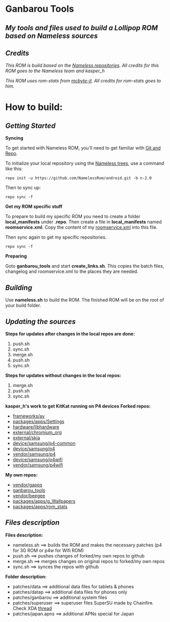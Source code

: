 Ganbarou Tools
======================================================================================================
*My tools and files used to build a Lollipop ROM based on Nameless sources*
------------------------------------------------------------------------------------------------------
*Credits*
------------------------------------------------------------------------------------------------------
_This ROM is build based on the [Nameless repositories](https://github.com/NamelessRom). All credits for this ROM goes to the Nameless team and kasper_h_


_This ROM uses rom-stats from [mcbyte-it](https://github.com/mcbyte-it). All credits for rom-stats goes to him._

How to build:
======================================================================================================
*Getting Started*
------------------------------------------------------------------------------------------------------

**Syncing**

To get started with Nameless ROM, you'll need to get
familiar with [Git and Repo](http://source.android.com/download/using-repo).

To initialize your local repository using the [Nameless trees](https://github.com/NamelessRom), use a command like this:

    repo init -u https://github.com/NamelessRom/android.git -b n-2.0

Then to sync up:

    repo sync -f
    
**Get my ROM specific stuff**

To prepare to build my specific ROM you need to create a folder **local_manifests** under **.repo**. Then create a file in **local_manifests** named **roomservice.xml**. Copy the content of my [roomservice.xml](https://github.com/beegee-tokyo/ganbarou_tools/blob/n-2.0/tools/roomservice.xml) into this file.

Then sync again to get my specific repositories.

    repo sync -f
    
**Preparing**

Goto **ganbarou_tools** and start **create_links.sh**. This copies the batch files, changelog and roomservice.xml to the places they are needed.

*Building*
------------------------------------------------------------------------------------------------------

Use **nameless.sh** to build the ROM. The finished ROM will be on the root of your build folder.

*Updating the sources*
------------------------------------------------------------------------------------------------------

**Steps for updates after changes in the local repos are done:**

1. push.sh
2. sync.sh
3. merge.sh
4. push.sh
5. sync.sh

**Steps for updates without changes in the local repos:**

1. merge.sh
2. push.sh
3. sync.sh

**kasper_h's work to get KitKat running on P4 devices**
**Forked repos:**
- [frameworks/av](http://github.com/beegee-tokyo/nameless_android_frameworks_av)
- [packages/apps/Settings](http://github.com/beegee-tokyo/nameless_android_packages_apps_Settings)
- [hardware/libhardware](http://github.com/beegee-tokyo/nameless_android_hardware_libhardware)
- [external/chromium_org](http://github.com/beegee-tokyo/nameless_android_external_chromium_org)
- [external/skia](http://github.com/beegee-tokyo/nameless_android_external_skia)
- [device/samsung/p4-common](http://github.com/beegee-tokyo/android_device_samsung_p4-common)
- [device/samsung/p4](http://github.com/beegee-tokyo/android_device_samsung_p4)
- [vendor/samsung/p4](http://github.com/beegee-tokyo/android_vendor_samsung_p4)
- [device/samsung/p4wifi](http://github.com/beegee-tokyo/android_device_samsung_p4wifi)
- [vendor/samsung/p4wifi](http://github.com/beegee-tokyo/android_vendor_samsung_p4wifi)

**My own repos:**
- [vendor/gapps](http://github.com/beegee-tokyo/vendor_gapps)
- [ganbarou_tools](http://github.com/beegee-tokyo/ganbarou_tools)
- [vendor/beegee](http://github.com/beegee-tokyo/android_vendor_beegee)
- [packages/apps/g_Wallpapers](http://github.com/android_packages_apps_g_Wallpapers)
- [packages/apps/rom_stats](http://github.com/beegee-tokyo/rom_stats)

*Files description*
------------------------------------------------------------------------------------------------------

**Files description:**
- nameless.sh ==> builds the ROM and makes the necessary patches (p4 for 3G ROM or p4w for Wifi ROM)
- push.sh ==> pushes changes of forked/my own repos to github
- merge.sh ==> merges changes on original repos to forked/my own repos
- sync.sh ==> synces the repos with github

**Folder description:**
- patches/data ==> additional data files for tablets & phones
- patches/datap ==> additional data files for phones only
- patches/ganbarou ==> additional system files
- patches/superuser ==> superuser files SuperSU made by Chainfire. Check XDA [thread](http://forum.xda-developers.com/showthread.php?t=1538053)
- patches/japan.apns ==> additional APNs special for Japan

